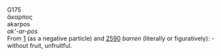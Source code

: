 <body>
  <p>G175<br>  ἄκαρπος  <br> akarpos  <br><i>ak‘-ar-pos </i><br>From <a href="g0001.htm">1</a> (as a negative particle) and <a href="g2590.htm">2590</a>  <i>barren</i> (literally or figuratively): - without fruit, unfruitful.<br></p>
 </body>